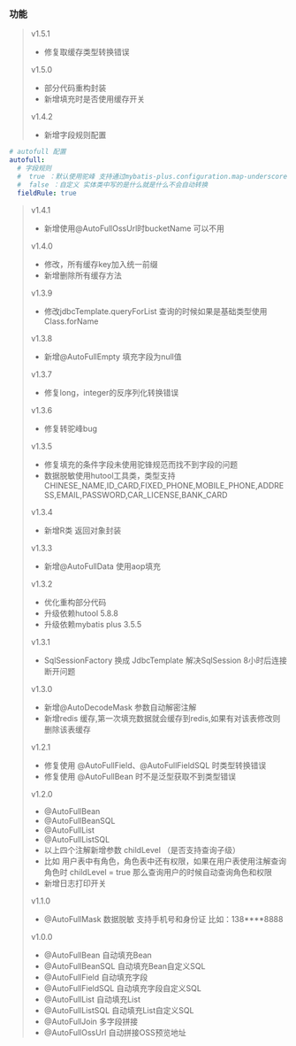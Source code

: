 ### 功能
>
> v1.5.1
>- 修复取缓存类型转换错误
> 
>v1.5.0
>- 部分代码重构封装
>- 新增填充时是否使用缓存开关
>
>v1.4.2
>- 新增字段规则配置
```yaml
# autofull 配置
autofull:
  # 字段规则
  #  true ：默认使用驼峰 支持通过mybatis-plus.configuration.map-underscore-to-camel-case 配置
  #  false ：自定义 实体类中写的是什么就是什么不会自动转换
  fieldRule: true
```
>
>v1.4.1
>- 新增使用@AutoFullOssUrl时bucketName 可以不用
>
>v1.4.0
>- 修改，所有缓存key加入统一前缀
>- 新增删除所有缓存方法
>
>v1.3.9
>- 修改jdbcTemplate.queryForList 查询的时候如果是基础类型使用 Class.forName
>
>v1.3.8
>- 新增@AutoFullEmpty 填充字段为null值
>
>v1.3.7
>- 修复long，integer的反序列化转换错误
>
>
>v1.3.6
>- 修复转驼峰bug
>
> v1.3.5
>- 修复填充的条件字段未使用驼锋规范而找不到字段的问题
>- 数据脱敏使用hutool工具类，类型支持 CHINESE_NAME,ID_CARD,FIXED_PHONE,MOBILE_PHONE,ADDRESS,EMAIL,PASSWORD,CAR_LICENSE,BANK_CARD
>
>
> v1.3.4
>- 新增R类 返回对象封装
>
> v1.3.3
>- 新增@AutoFullData 使用aop填充
>
> v1.3.2
>- 优化重构部分代码
>- 升级依赖hutool 5.8.8
>- 升级依赖mybatis plus 3.5.5
>
> v1.3.1
>- SqlSessionFactory 换成 JdbcTemplate 解决SqlSession 8小时后连接断开问题
>
> v1.3.0
>- 新增@AutoDecodeMask 参数自动解密注解
>- 新增redis 缓存,第一次填充数据就会缓存到redis,如果有对该表修改则删除该表缓存
>
> v1.2.1
>- 修复使用 @AutoFullField、@AutoFullFieldSQL 时类型转换错误
>- 修复使用 @AutoFullBean 时不是泛型获取不到类型错误
>
> v1.2.0
>- @AutoFullBean
>- @AutoFullBeanSQL
>- @AutoFullList
>- @AutoFullListSQL
>- 以上四个注解新增参数 childLevel （是否支持查询子级）
>- 比如 用户表中有角色，角色表中还有权限，如果在用户表使用注解查询角色时 childLevel = true 那么查询用户的时候自动查询角色和权限
>- 新增日志打印开关
>
> v1.1.0
> - @AutoFullMask 数据脱敏 支持手机号和身份证 比如：138****8888
>
> v1.0.0
>- @AutoFullBean  自动填充Bean
>- @AutoFullBeanSQL  自动填充Bean自定义SQL
>- @AutoFullField  自动填充字段
>- @AutoFullFieldSQL  自动填充字段自定义SQL
>- @AutoFullList  自动填充List
>- @AutoFullListSQL  自动填充List自定义SQL
>- @AutoFullJoin  多字段拼接
>- @AutoFullOssUrl  自动拼接OSS预览地址


